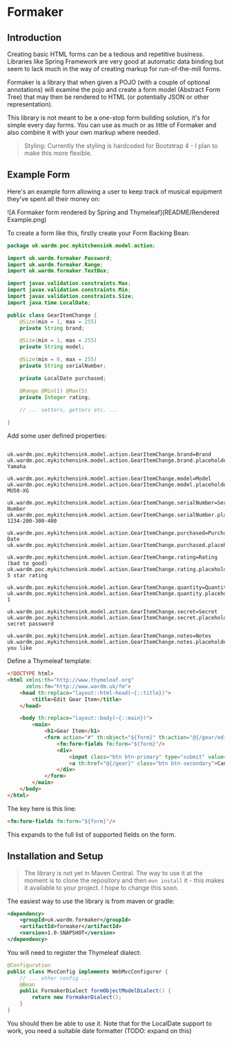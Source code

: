 # Formaker

## Introduction

Creating basic HTML forms can be a tedious and repetitive business.
Libraries like Spring Framework are very good at automatic data binding but seem
to lack much in the way of creating markup for run-of-the-mill forms.

Formaker is a library that when given a POJO (with a couple of optional annotations) will
examine the pojo and create a form model (Abstract Form Tree) that may then be rendered
to HTML (or potentially JSON or other representation).

This library is not meant to be a one-stop form building solution, it's for simple every day
forms. You can use as much or as little of Formaker and also combine it with your own
markup where needed.

> Styling: Currently the styling is hardcoded for Bootstrap 4 - I plan to make this more flexible.

## Example Form
 
Here's an example form allowing a user to keep track of musical equipment they've spent all their money on:

![A Formaker form rendered by Spring and Thymeleaf](README/Rendered Example.png)

To create a form like this, firstly create your Form Backing Bean:

```java
package uk.wardm.poc.mykitchensink.model.action;

import uk.wardm.formaker.Password;
import uk.wardm.formaker.Range;
import uk.wardm.formaker.TextBox;

import javax.validation.constraints.Max;
import javax.validation.constraints.Min;
import javax.validation.constraints.Size;
import java.time.LocalDate;

public class GearItemChange {
    @Size(min = 1, max = 255)
    private String brand;

    @Size(min = 1, max = 255)
    private String model;

    @Size(min = 0, max = 255)
    private String serialNumber;

    private LocalDate purchased;

    @Range @Min(1) @Max(5)
    private Integer rating;
    
    // ... setters, getters etc. ...

}
```

Add some user defined properties:

```properties

uk.wardm.poc.mykitchensink.model.action.GearItemChange.brand=Brand
uk.wardm.poc.mykitchensink.model.action.GearItemChange.brand.placeholder=e.g. Yamaha

uk.wardm.poc.mykitchensink.model.action.GearItemChange.model=Model
uk.wardm.poc.mykitchensink.model.action.GearItemChange.model.placeholder=e.g. MU50-XG

uk.wardm.poc.mykitchensink.model.action.GearItemChange.serialNumber=Serial Number
uk.wardm.poc.mykitchensink.model.action.GearItemChange.serialNumber.placeholder=e.g. 1234-200-300-400

uk.wardm.poc.mykitchensink.model.action.GearItemChange.purchased=Purchase Date
uk.wardm.poc.mykitchensink.model.action.GearItemChange.purchased.placeholder=23/11/2000

uk.wardm.poc.mykitchensink.model.action.GearItemChange.rating=Rating (bad to good)
uk.wardm.poc.mykitchensink.model.action.GearItemChange.rating.placeholder=1-5 star rating

uk.wardm.poc.mykitchensink.model.action.GearItemChange.quantity=Quantity
uk.wardm.poc.mykitchensink.model.action.GearItemChange.quantity.placeholder=e.g. 1

uk.wardm.poc.mykitchensink.model.action.GearItemChange.secret=Secret
uk.wardm.poc.mykitchensink.model.action.GearItemChange.secret.placeholder=Super secret password

uk.wardm.poc.mykitchensink.model.action.GearItemChange.notes=Notes
uk.wardm.poc.mykitchensink.model.action.GearItemChange.notes.placeholder=Anything you like
```

Define a Thymeleaf template:
```html
<!DOCTYPE html>
<html xmlns:th="http://www.thymeleaf.org"
      xmlns:fm="http://www.wardm.uk/fm">
    <head th:replace="layout::html-head(~{::title})">
        <title>Edit Gear Item</title>
    </head>

    <body th:replace="layout::body(~{::main})">
        <main>
            <h1>Gear Item</h1>
            <form action="#" th:object="${form}" th:action="@{/gear/edit(id=${gearId})}" method="post">
                <fm:form-fields fm:form="${form}"/>
                <div>
                    <input class="btn btn-primary" type="submit" value="Save">
                    <a th:href="@{/gear}" class="btn btn-secondary">Cancel</a>
                </div>
            </form>
        </main>
    </body>
</html>
```

The key here is this line:

```html
<fm:form-fields fm:form="${form}"/>
```

This expands to the full list of supported fields on the form.


## Installation and Setup

> The library is not yet in Maven Central. The way to use it at the moment is to
> clone the repository and then `mvn install` it - this makes it available to your project.
> I hope to change this soon.

The easiest way to use the library is from maven or gradle:

```xml
<dependency>
    <groupId>uk.wardm.formaker</groupId>
    <artifactId>formaker</artifactId>
    <version>1.0-SNAPSHOT</version>
</dependency>
```

You will need to register the Thymeleaf dialect:

```java
@Configuration
public class MvcConfig implements WebMvcConfigurer {
    // ... other config ...
    @Bean
    public FormakerDialect formObjectModelDialect() {
        return new FormakerDialect();
    }
}
```

You should then be able to use it. Note that for the LocalDate support to work, you
need a suitable date formatter (TODO: expand on this)

